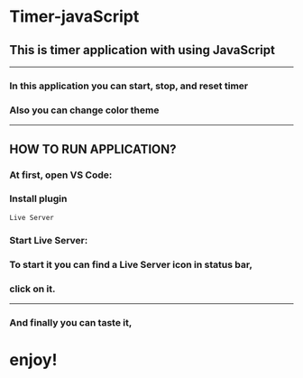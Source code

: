 # Timer-javaScript

## This is timer application with using JavaScript
---
### In this application you can start, stop, and reset timer

### Also you can change color theme
---
## HOW TO RUN APPLICATION?

### At first, open VS Code:
### Install plugin 
~~~
Live Server
~~~
### Start Live Server:
### To start it you can find a Live Server icon in status bar,
### click on it.
---
### And finally you can taste it,

# enjoy!
